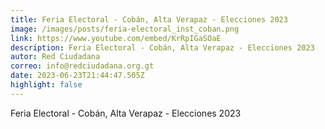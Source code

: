 ```yaml
---
title: Feria Electoral - Cobán, Alta Verapaz - Elecciones 2023
image: /images/posts/feria-electoral_inst_coban.png
link: https://www.youtube.com/embed/KrRpIGaSOaE
description: Feria Electoral - Cobán, Alta Verapaz - Elecciones 2023
autor: Red Ciudadana
correo: info@redciudadana.org.gt
date: 2023-06-23T21:44:47.505Z
highlight: false
---
```

Feria Electoral - Cobán, Alta Verapaz - Elecciones 2023